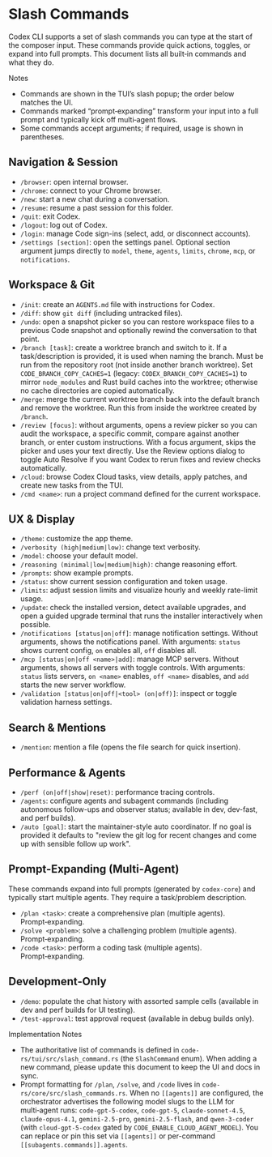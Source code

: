 # Slash Commands

Codex CLI supports a set of slash commands you can type at the start of the
composer input. These commands provide quick actions, toggles, or expand into
full prompts. This document lists all built‑in commands and what they do.

Notes

- Commands are shown in the TUI’s slash popup; the order below matches the UI.
- Commands marked “prompt‑expanding” transform your input into a full prompt and
  typically kick off multi‑agent flows.
- Some commands accept arguments; if required, usage is shown in parentheses.

## Navigation & Session

- `/browser`: open internal browser.
- `/chrome`: connect to your Chrome browser.
- `/new`: start a new chat during a conversation.
- `/resume`: resume a past session for this folder.
- `/quit`: exit Codex.
- `/logout`: log out of Codex.
- `/login`: manage Code sign-ins (select, add, or disconnect accounts).
- `/settings [section]`: open the settings panel. Optional section argument
  jumps directly to `model`, `theme`, `agents`, `limits`, `chrome`, `mcp`, or
  `notifications`.

## Workspace & Git

- `/init`: create an `AGENTS.md` file with instructions for Codex.
- `/diff`: show `git diff` (including untracked files).
- `/undo`: open a snapshot picker so you can restore workspace files to a
  previous Code snapshot and optionally rewind the conversation to that point.
- `/branch [task]`: create a worktree branch and switch to it. If a
  task/description is provided, it is used when naming the branch. Must be run
  from the repository root (not inside another branch worktree). Set
  `CODE_BRANCH_COPY_CACHES=1` (legacy: `CODEX_BRANCH_COPY_CACHES=1`) to mirror
  `node_modules` and Rust build caches into the worktree; otherwise no cache
  directories are copied automatically.
- `/merge`: merge the current worktree branch back into the default branch and
  remove the worktree. Run this from inside the worktree created by `/branch`.
- `/review [focus]`: without arguments, opens a review picker so you can audit
  the workspace, a specific commit, compare against another branch, or enter
  custom instructions. With a focus argument, skips the picker and uses your
  text directly. Use the Review options dialog to toggle Auto Resolve if you
  want Codex to rerun fixes and review checks automatically.
- `/cloud`: browse Codex Cloud tasks, view details, apply patches, and create
  new tasks from the TUI.
- `/cmd <name>`: run a project command defined for the current workspace.

## UX & Display

- `/theme`: customize the app theme.
- `/verbosity (high|medium|low)`: change text verbosity.
- `/model`: choose your default model.
- `/reasoning (minimal|low|medium|high)`: change reasoning effort.
- `/prompts`: show example prompts.
- `/status`: show current session configuration and token usage.
- `/limits`: adjust session limits and visualize hourly and weekly rate-limit
  usage.
- `/update`: check the installed version, detect available upgrades, and open a
  guided upgrade terminal that runs the installer interactively when possible.
- `/notifications [status|on|off]`: manage notification settings. Without
  arguments, shows the notifications panel. With arguments: `status` shows
  current config, `on` enables all, `off` disables all.
- `/mcp [status|on|off <name>|add]`: manage MCP servers. Without arguments,
  shows all servers with toggle controls. With arguments: `status` lists
  servers, `on <name>` enables, `off <name>` disables, and `add` starts the new
  server workflow.
- `/validation [status|on|off|<tool> (on|off)]`: inspect or toggle validation
  harness settings.

## Search & Mentions

- `/mention`: mention a file (opens the file search for quick insertion).

## Performance & Agents

- `/perf (on|off|show|reset)`: performance tracing controls.
- `/agents`: configure agents and subagent commands (including autonomous
  follow-ups and observer status; available in dev, dev-fast, and perf builds).
- `/auto [goal]`: start the maintainer-style auto coordinator. If no goal is
  provided it defaults to "review the git log for recent changes and come up
  with sensible follow up work".

## Prompt‑Expanding (Multi‑Agent)

These commands expand into full prompts (generated by `codex-core`) and
typically start multiple agents. They require a task/problem description.

- `/plan <task>`: create a comprehensive plan (multiple agents). Prompt‑expanding.
- `/solve <problem>`: solve a challenging problem (multiple agents). Prompt‑expanding.
- `/code <task>`: perform a coding task (multiple agents). Prompt‑expanding.

## Development‑Only

- `/demo`: populate the chat history with assorted sample cells (available in
  dev and perf builds for UI testing).
- `/test-approval`: test approval request (available in debug builds only).

Implementation Notes

- The authoritative list of commands is defined in
  `code-rs/tui/src/slash_command.rs` (the `SlashCommand` enum). When adding a
  new command, please update this document to keep the UI and docs in sync.
- Prompt formatting for `/plan`, `/solve`, and `/code` lives in
  `code-rs/core/src/slash_commands.rs`.
  When no `[[agents]]` are configured, the orchestrator advertises the
  following model slugs to the LLM for multi‑agent runs: `code-gpt-5-codex`,
  `code-gpt-5`, `claude-sonnet-4.5`, `claude-opus-4.1`, `gemini-2.5-pro`,
  `gemini-2.5-flash`, and `qwen-3-coder` (with `cloud-gpt-5-codex` gated by
  `CODE_ENABLE_CLOUD_AGENT_MODEL`). You can replace or pin this set via
  `[[agents]]` or per-command `[[subagents.commands]].agents`.
